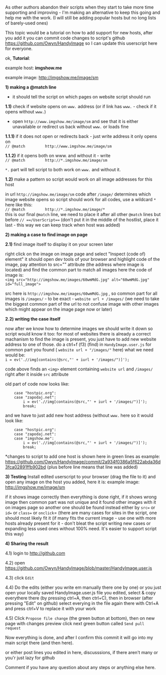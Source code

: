 As other authors abandon their scripts when they start to take more time supporting and improving - I'm making an alternative to keep this going and help me with the work. (I will still be adding popular hosts but no long lists of barely-used ones)

This topic would be a tutorial on how to add support for new hosts, after you add it you can commit code changes to script's github https://github.com/Owyn/HandyImage so I can update this userscript here for everyone.

ok, **Tutorial**:

example host: **imgshow.me**

example image: http://imgshow.me/image/sm

**1) making a @match line**

- it should tell the script on which pages on website script should run

**1.1)** check if website opens on `www.` address (or if link has `www.` - check if it opens without `www.`)

- open `http://www.imgshow.me/image/sm` and see that it is either unavailable or redirect us back without `www.` or loads fine

**1.1.1)** if it does not open or redirects back - just write address it only opens on  
    `// @match         http://www.imgshow.me/image/sm`

**1.1.2)** if it opens both on www. and without it - write  
    `// @match         http://*.imgshow.me/image/sm`

`*.` part will tell script to both work on `www.` and without it.

**1.2)** make a pattern so script would work on all image addresses for this host

in url `http://imgshow.me/image/sm` code after `/image/` determines which image website opens so script should work for all codes, use a wildcard `*` here like this:  
    `// @match         http://*.imgshow.me/image/*`  
this is our final `@match` line, we need to place it after all other `@match` lines but before `// ==/UserScript==` (don't put it in the middle of the hostlist, place it last - this way we can keep track when host was added)

**2) making a case to find image on page**

**2.1)** find image itself to display it on your screen later

right click on the image on image page and select "Inspect (code of) element"
it should open dev tools of your browser and highlight code of the image, pay attention to src="" attribute (the address where image is located) and find the common part to match all images
here the code of image is:  
    `<img src="http://imgshow.me/images/60wmMdG.jpg" alt="60wmMdG.jpg" id="full_image">`  

src here is `http://imgshow.me/images/60wmMdG.jpg` , so common part for all images is `/images/` - to be exact - `website url + /images/` (we need to take the biggest common part of the url to not confuse image with other images which might appear on the image page now or later)

**2.2) writing the case itself**

now after we know how to determine images we should write it down so script would know it too:
for most of websites there is already a correct machanism to find the image is present, you just have to add new website address to one of those.
do a ctrl+f (f3) (find) in `HandyImage.user.js` for common part you found ( `website url + "/images/"` here)
what we need would be:  
    `i = ev('.//img[contains(@src,"' + iurl + '/images/")]');`

code above finds an `<img>` element containing `website url` and `/images/` right after it inside `src` attribute

old part of code now looks like:
```
    case "hostpic.org":
	case "zapodaj.net":
		i = ev('.//img[contains(@src,"' + iurl + '/images/")]');
		break;
```
and we have to just add new host address (without `www.` here so it would look like:
```
    case "hostpic.org":
	case "zapodaj.net":
	case "imgshow.me":
		i = ev('.//img[contains(@src,"' + iurl + '/images/")]');
		break;
```

*changes to script to add one host is shown here in green lines as example: https://github.com/Owyn/HandyImage/commit/2a934f0386a5f622abda36d3fca02891ffb902bd (plus before line means that line was added)

**3) Testing**
Install edited userscript to your browser (drag the file to it) and open any image on the host you added, here it is: 
example image: http://imgshow.me/image/sm

if it shows image correctly then everything is done right, if it shows wrong image then common part was not unique and it found other images with it on images page so another one should be found instead either by `src=` or `id=` or `class=` or `onclick`= (there are many cases for sites in the script, one should most likely fit it (if many fits the current image - use one with more hosts already present for it - don't bleat the script writing new cases or expanding less used ones without 100% need. It's easier to support script this way)

**4) Sharing the result**

4.1) login to http://github.com

4.2) open https://github.com/Owyn/HandyImage/blob/master/HandyImage.user.js

4.3) click `Edit`

4.4) Do the edits (either you write em manually there one by one) or you just open your locally saved HandyImage.user.js file you edited, select & copy everythere there (by pressing ctrl+A, then ctrl+C), then in browser (after pressing "Edit" on github) select everying in the file again there with Ctrl+A and press ctrl+V to replace it with your work

4.5) Click `Propose file change` (the green button at bottom), then on new page with changes preview click next green button called `Send pull request`


Now everything is done, and after I confirm this commit it will go into my main script there (and then here).

or either post lines you edited in here, discusssions, if there aren't many or you'r just lazy for github


Comment if you have any question about any steps or anything else here.

